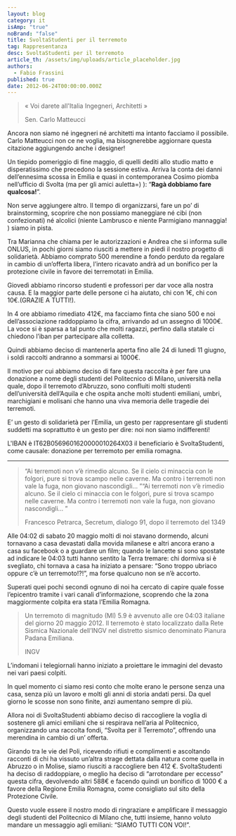 ```yaml
---
layout: blog
category: it
isAmp: "true"
noBrand: "false"
title: SvoltaStudenti per il terremoto
tag: Rappresentanza
desc: SvoltaStudenti per il terremoto
article_th: /assets/img/uploads/article_placeholder.jpg
authors:
  - Fabio Frassini
published: true
date: 2012-06-24T00:00:00.000Z
---
```


> « Voi darete all'Italia Ingegneri, Architetti »
> 
> Sen. Carlo Matteucci

Ancora non siamo né ingegneri né architetti ma intanto facciamo il possibile. Carlo Matteucci non ce ne voglia, ma bisognerebbe aggiornare questa citazione aggiungendo anche i designer!

Un tiepido pomeriggio di fine maggio, di quelli dediti allo studio matto e disperatissimo che precedono la sessione estiva. Arriva la conta dei danni dell’ennesima scossa in Emilia e quasi in contemporanea Cosimo piomba nell’ufficio di Svolta (ma per gli amici auletta=) ): “**Ragà dobbiamo fare qualcosa!**”.

Non serve aggiungere altro. Il tempo di organizzarsi, fare un po’ di brainstorming, scoprire che non possiamo maneggiare né cibi (non confezionati) né alcolici (niente Lambrusco e niente Parmigiano mannaggia! ) siamo in pista.

Tra Marianna che chiama per le autorizzazioni e Andrea che si informa sulle ONLUS, in pochi giorni siamo riusciti a mettere in piedi il nostro progetto di solidarietà. Abbiamo comprato 500 merendine a fondo perduto da regalare in cambio di un’offerta libera, l’intero ricavato andrà ad un bonifico per la protezione civile in favore dei terremotati in Emilia.

Giovedì abbiamo rincorso studenti e professori per dar voce alla nostra causa. E la maggior parte delle persone ci ha aiutato, chi con 1€, chi con 10€.(GRAZIE A TUTTI!).

In 4 ore abbiamo rimediato 412€, ma facciamo finta che siano 500 e noi dell’associazione raddoppiamo la cifra, arrivando ad un assegno di 1000€. La voce si è sparsa a tal punto che molti ragazzi, perfino dalla statale ci chiedono l’iban per partecipare alla colletta.

Quindi abbiamo deciso di mantenerla aperta fino alle 24 di lunedì 11 giugno, i soldi raccolti andranno a sommarsi ai 1000€.

Il motivo per cui abbiamo deciso di fare questa raccolta è per fare una donazione a nome degli studenti del Politecnico di Milano, università nella quale, dopo il terremoto d’Abruzzo, sono confluiti molti studenti dell’università dell’Aquila e che ospita anche molti studenti emiliani, umbri, marchigiani e molisani che hanno una viva memoria delle tragedie dei terremoti.

E’ un gesto di solidarietà per l’Emilia, un gesto per rappresentare gli studenti suddetti ma soprattutto è un gesto per dire: noi non siamo indifferenti!

L'IBAN è IT62B0569601620000010264X03 il beneficiario è SvoltaStudenti, come causale: donazione per terremoto per emilia romagna.

* * *

> “Ai terremoti non v’è rimedio alcuno. Se il cielo ci minaccia con le folgori, pure si trova scampo nelle caverne. Ma contro i terremoti non vale la fuga, non giovano nascondigli… ”“Ai terremoti non v’è rimedio alcuno. Se il cielo ci minaccia con le folgori, pure si trova scampo nelle caverne. Ma contro i terremoti non vale la fuga, non giovano nascondigli… ”
> 
> Francesco Petrarca, Secretum, dialogo 91, dopo il terremoto del 1349

Alle 04:02 di sabato 20 maggio molti di noi stavano dormendo, alcuni tornavano a casa devastati dalla movida milanese e altri ancora erano a casa su facebook o a guardare un film; quando le lancette si sono spostate ad indicare le 04:03 tutti hanno sentito la Terra tremare: chi dormiva si è svegliato, chi tornava a casa ha iniziato a pensare: “Sono troppo ubriaco oppure c’è un terremoto!?!”, ma forse qualcuno non se n’è accorto.

Superati quei pochi secondi ognuno di noi ha cercato di capire quale fosse l’epicentro tramite i vari canali d’informazione, scoprendo che la zona maggiormente colpita era stata l’Emilia Romagna.

> Un terremoto di magnitudo (Ml) 5.9 è avvenuto alle ore 04:03 italiane del giorno 20 maggio 2012. Il terremoto è stato localizzato dalla Rete Sismica Nazionale dell’INGV nel distretto sismico denominato Pianura Padana Emiliana.
> 
> INGV

L’indomani i telegiornali hanno iniziato a proiettare le immagini del devasto nei vari paesi colpiti.

In quel momento ci siamo resi conto che molte erano le persone senza una casa, senza più un lavoro e molti gli anni di storia andati persi. Da quel giorno le scosse non sono finite, anzi aumentano sempre di più.

Allora noi di SvoltaStudenti abbiamo deciso di raccogliere la voglia di sostenere gli amici emiliani che si respirava nell’aria al Politecnico, organizzando una raccolta fondi, “Svolta per il Terremoto”, offrendo una merendina in cambio di un’ offerta.

Girando tra le vie del Poli, ricevendo rifiuti e complimenti e ascoltando racconti di chi ha vissuto un’altra strage dettata dalla natura come quella in Abruzzo o in Molise, siamo riusciti a raccogliere ben 412 €. SvoltaStudenti ha deciso di raddoppiare, o meglio ha deciso di “arrotondare per eccesso” questa cifra, devolvendo altri 588€ e facendo quindi un bonifico di 1000 € a favore della Regione Emilia Romagna, come consigliato sul sito della Protezione Civile.

Questo vuole essere il nostro modo di ringraziare e amplificare il messaggio degli studenti del Politecnico di Milano che, tutti insieme, hanno voluto mandare un messaggio agli emiliani: “SIAMO TUTTI CON VOI!”.

